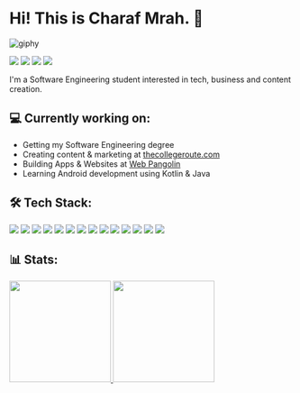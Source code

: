 # Hi! This is Charaf Mrah. 👋 

![giphy](https://user-images.githubusercontent.com/20629020/133824396-647b60cc-d0d4-47cf-9817-da452d1bfb96.gif)

<p align="left">
<a href="https://charafmrah.com"><img src="https://img.shields.io/badge/-charafmrah.com-3423A6?style=flat&logo=Google-Chrome&logoColor=white"/></a>
<a href="https://www.linkedin.com/in/charafmrah/"><img src="https://img.shields.io/badge/-Charaf%20Mrah-0077B5?style=flat&logo=Linkedin&logoColor=white"/></a>
<a href="mailto:charaf@charafmrah.com"><img src="https://img.shields.io/badge/-charaf@charafmrah.com-D14836?style=flat&logo=Gmail&logoColor=white"/></a>
<a href="https://instagram.com/charafmrah"><img src="https://img.shields.io/badge/-@charafmrah-E4405F?style=flat&logo=Instagram&logoColor=white"/></a>
</p>

I'm a Software Engineering student interested in tech, business and content creation.

## 💻 Currently working on:
* Getting my Software Engineering degree
* Creating content & marketing at [thecollegeroute.com](https://thecollegeroute.com)
* Building Apps & Websites at [Web Pangolin](https://webpangolin.com)
* Learning Android development using Kotlin & Java

## 🛠 Tech Stack:
<p align="left">
  <a><img src="https://img.shields.io/badge/-Android-05122A?style=flat-square&logo=android"/></a>
  <a><img src="https://img.shields.io/badge/-Kotlin-05122A?style=flat-square&logo=kotlin"/></a>
  <a><img src="https://img.shields.io/badge/-java-05122A?style=flat-square&logo=java"/></a>
  <a><img src="https://img.shields.io/badge/-MySQL-05122A?style=flat-square&logo=mysql"/></a>
  <a><img src="https://img.shields.io/badge/-Dart-05122A?style=flat-square&logo=dart"/></a>
  <a><img src="https://img.shields.io/badge/-Wordpress-05122A?style=flat-square&logo=wordpress"/></a>
  <a><img src="https://img.shields.io/badge/-Python-05122A?style=flat&logo=python"/></a>
  <a><img src="https://img.shields.io/badge/-JavaScript-05122A?style=flat&logo=javascript"/></a>
  <a><img src="https://img.shields.io/badge/-Flutter-05122A?style=flat&logo=flutter"/></a>
  <a><img src="https://img.shields.io/badge/-Bootstrap-05122A?style=flat&logo=bootstrap&logoColor=563D7C"/></a>
  <a><img src="https://img.shields.io/badge/-HTML-05122A?style=flat&logo=HTML5"/></a>
  <a><img src="https://img.shields.io/badge/-Postgresql-05122A?style=flat&logo=postgresql"/></a>
  <a><img src="https://img.shields.io/badge/-CSS-05122A?style=flat&logo=CSS3&logoColor=1572B6"/></a>
  <a><img src="https://img.shields.io/badge/-Git-05122A?style=flat&logo=git"/></a>
</p>

## 📊 Stats:
<p align="left">
<a href="https://github.com/charafmrah">
  <img height="180em" src="https://github-readme-stats-eight-theta.vercel.app/api?username=charafmrah&show_icons=true&theme=algolia&include_all_commits=true&count_private=true"/>
  <img height="180em" src="https://github-readme-stats-eight-theta.vercel.app/api/top-langs/?username=charafmrah&layout=compact&langs_count=8&hide=makefile&theme=algolia"/>
</a>
</p>
